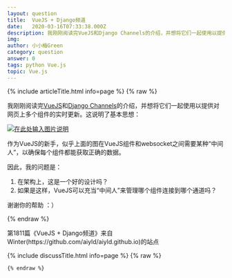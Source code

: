 ```yaml
---
layout: question
title:  VueJS + Django频道
date:   2020-03-16T07:33:38.000Z
description: 我刚刚阅读完VueJS和Django Channels的介绍，并想将它们一起使用以提供对网页上多个组件的实时更新。这说明了基本思想：作为VueJS...
img: 
author: 小小梅Green
category: question
answer: 0
tags: python Vue.js
topic: Vue.js
---
```

<div class="article-root">
  <div class="article">
    {% include articleTitle.html info=page %}
    {% raw %}
    <div class="article-content"><p><font style="vertical-align: inherit;"><font style="vertical-align: inherit;">我刚刚阅读完</font></font><a href="https://vuejs.org/v2/guide/#Getting-Started" rel="noreferrer"><font style="vertical-align: inherit;"><font style="vertical-align: inherit;">VueJS</font></font></a><font style="vertical-align: inherit;"><font style="vertical-align: inherit;">和</font></font><a href="https://channels.readthedocs.io/en/stable/getting-started.html" rel="noreferrer"><font style="vertical-align: inherit;"><font style="vertical-align: inherit;">Django Channels</font></font></a><font style="vertical-align: inherit;"><font style="vertical-align: inherit;">的介绍，</font><font style="vertical-align: inherit;">并想将它们一起使用以提供对网页上多个组件的实时更新。</font><font style="vertical-align: inherit;">这说明了基本思想：</font></font></p>

<p><a href="https://www.samyoc.com//uploads/users/18664/images/thumbnails/1584343890865.jpg" data-src="https://www.samyoc.com//uploads/users/18664/images/1584343890865.jpg" rel="noreferrer"><img src="https://i.stack.imgur.com/fC6S1.jpg" alt="在此处输入图片说明"></a></p>

<p><font style="vertical-align: inherit;"><font style="vertical-align: inherit;">作为VueJS的新手，似乎上面的图在VueJS组件和websocket之间需要某种“中间人”，以确保每个组件都能获取正确的数据。</font></font></p>

<p><font style="vertical-align: inherit;"><font style="vertical-align: inherit;">因此，我的问题是：</font></font></p>

<ol>
<li><font style="vertical-align: inherit;"><font style="vertical-align: inherit;">在架构上，这是一个好的设计吗？</font></font></li>
<li><font style="vertical-align: inherit;"><font style="vertical-align: inherit;">如果是这样，VueJS可以充当“中间人”来管理哪个组件连接到哪个通道吗？</font></font></li>
</ol>

<p><font style="vertical-align: inherit;"><font style="vertical-align: inherit;">谢谢你的帮助 ：）</font></font></p></div>
    {% endraw %}
  </div>
  <p class="winter_mark">第1811篇《VueJS + Django频道》来自Winter(https://github.com/aiyld/aiyld.github.io)的站点</p>
  <div class="discuss-wrapper">
    {% include discussTitle.html info=page %}
    {% raw %}
    
    {% endraw %}
  </div>
<div>
